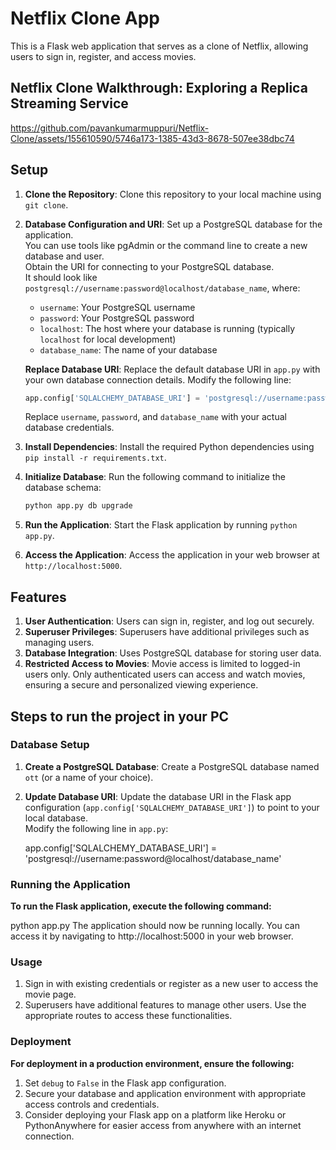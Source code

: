 
# Netflix Clone App
This is a Flask web application that serves as a clone of Netflix, allowing users to sign in, register, and access movies. 


## Netflix Clone Walkthrough: Exploring a Replica Streaming Service

https://github.com/pavankumarmuppuri/Netflix-Clone/assets/155610590/5746a173-1385-43d3-8678-507ee38dbc74

## Setup

1. **Clone the Repository**: Clone this repository to your local machine using `git clone`.

2. **Database Configuration and URI**: Set up a PostgreSQL database for the application.<br> You can use tools like pgAdmin or the command line to create a new database and user.<br> Obtain the URI for connecting to your PostgreSQL database. <br>It should look like `postgresql://username:password@localhost/database_name`, where:
    - `username`: Your PostgreSQL username
    - `password`: Your PostgreSQL password
    - `localhost`: The host where your database is running (typically `localhost` for local development)
    - `database_name`: The name of your database

    **Replace Database URI**: Replace the default database URI in `app.py` with your own database connection details. Modify the following line:

    ```python
    app.config['SQLALCHEMY_DATABASE_URI'] = 'postgresql://username:password@localhost/database_name'
    ```

    Replace `username`, `password`, and `database_name` with your actual database credentials.


3. **Install Dependencies**: Install the required Python dependencies using `pip install -r requirements.txt`.

4. **Initialize Database**: Run the following command to initialize the database schema:

    ```bash
    python app.py db upgrade
    ```

5. **Run the Application**: Start the Flask application by running `python app.py`.

6. **Access the Application**: Access the application in your web browser at `http://localhost:5000`.


## Features

1. **User Authentication**: Users can sign in, register, and log out securely.
2. **Superuser Privileges**: Superusers have additional privileges such as managing users.
3. **Database Integration**: Uses PostgreSQL database for storing user data.
4. **Restricted Access to Movies**: Movie access is limited to logged-in users only. Only authenticated users can access and watch movies, ensuring a secure and personalized viewing experience.

## Steps to run the project in your PC
### Database Setup

1. **Create a PostgreSQL Database**: Create a PostgreSQL database named `ott` (or a name of your choice).

2. **Update Database URI**: Update the database URI in the Flask app configuration (`app.config['SQLALCHEMY_DATABASE_URI']`) to point to your local database.<br> Modify the following line in `app.py`:

   app.config['SQLALCHEMY_DATABASE_URI'] = 'postgresql://username:password@localhost/database_name'

   
### Running the Application

<b>To run the Flask application, execute the following command:</b>

python app.py
The application should now be running locally. You can access it by navigating to http://localhost:5000 in your web browser.

### Usage

1. Sign in with existing credentials or register as a new user to access the movie page.
2. Superusers have additional features to manage other users. Use the appropriate routes to access these functionalities.

### Deployment

<b>For deployment in a production environment, ensure the following:</b>

1. Set `debug` to `False` in the Flask app configuration.
2. Secure your database and application environment with appropriate access controls and credentials.
3. Consider deploying your Flask app on a platform like Heroku or PythonAnywhere for easier access from anywhere with an internet connection.

